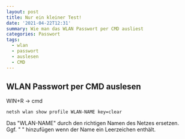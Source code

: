 ```yaml
---
layout: post
title: Nur ein kleiner Test!
date: '2021-04-22T12:31'
summary: Wie man das WLAN Passwort per CMD ausliest
categories: Passwort
tags:
  - wlan
  - passwort
  - auslesen
  - CMD
---
```


## WLAN Passwort per CMD auslesen

WIN+R -> cmd
```
netsh wlan show profile WLAN-NAME key=clear
```
Das "WLAN-NAME" durch den richtigen Namen des Netzes ersetzen.<br>
Ggf. " " hinzufügen wenn der Name ein Leerzeichen enthält.

